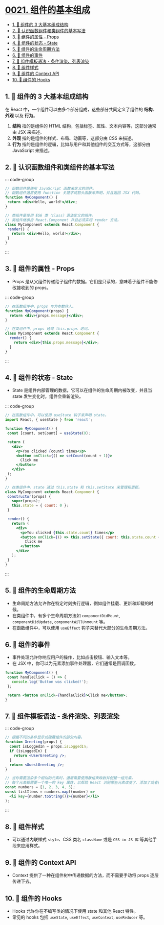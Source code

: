 # [0021. 组件的基本组成](https://github.com/Tdahuyou/TNotes.react/tree/main/notes/0021.%20%E7%BB%84%E4%BB%B6%E7%9A%84%E5%9F%BA%E6%9C%AC%E7%BB%84%E6%88%90)

<!-- region:toc -->
- [1. 📒 组件的 3 大基本组成结构](#1--组件的-3-大基本组成结构)
- [2. 📒 认识函数组件和类组件的基本写法](#2--认识函数组件和类组件的基本写法)
- [3. 📒 组件的属性 - Props](#3--组件的属性---props)
- [4. 📒 组件的状态 - State](#4--组件的状态---state)
- [5. 📒 组件的生命周期方法](#5--组件的生命周期方法)
- [6. 📒 组件的事件](#6--组件的事件)
- [7. 📒 组件模板语法 - 条件渲染、列表渲染](#7--组件模板语法---条件渲染列表渲染)
- [8. 📒 组件样式](#8--组件样式)
- [9. 📒 组件的 Context API](#9--组件的-context-api)
- [10. 📒 组件的 Hooks](#10--组件的-hooks)
<!-- endregion:toc -->

## 1. 📒 组件的 3 大基本组成结构

在 React 中，一个组件可以由多个部分组成，这些部分共同定义了组件的 **结构**、**外观** 以及 **行为**。

1. **结构** 指的是组件的 HTML 结构，包括标签、属性、文本内容等，这部分通常由 JSX 来描述。
2. **外观** 指的是组件的样式、布局、动画等，这部分由 CSS 来描述。
3. **行为** 指的是组件的逻辑，比如与用户和其他组件的交互方式等，这部分由 JavaScript 来描述。

## 2. 📒 认识函数组件和类组件的基本写法

::: code-group

```jsx [函数组件]
// 函数组件是使用 JavaScript 函数来定义的组件。
// 函数组件通常使用 function 关键字或箭头函数来声明，并且返回 JSX 代码。
function MyComponent() {
 return <div>Hello, world!</div>;
}
```

```jsx [类组件]
// 类组件是使用 ES6 类（class）语法定义的组件。
// 类组件继承自 React.Component 并且必须实现 render 方法。
class MyComponent extends React.Component {
 render() {
   return <div>Hello, world!</div>;
 }
}
```

:::

## 3. 📒 组件的属性 - Props

- Props 是从父组件传递给子组件的数据。它们是只读的，意味着子组件不能修改接收到的 props。

::: code-group

```jsx [函数组件]
// 在函数组件中，props 作为参数传入。
function MyComponent(props) {
  return <div>{props.message}</div>;
}
```

```jsx [类组件]
// 在类组件中，props 通过 this.props 访问。
class MyComponent extends React.Component {
  render() {
    return <div>{this.props.message}</div>;
  }
}
```

:::

## 4. 📒 组件的状态 - State

- State 是组件内部管理的数据，它可以在组件的生命周期内被改变，并且当 state 发生变化时，组件会重新渲染。

::: code-group

```jsx [函数组件]
// 在函数组件中，可以使用 useState 钩子来声明 state。
import React, { useState } from 'react';

function MyComponent() {
 const [count, setCount] = useState(0);

 return (
   <div>
     <p>You clicked {count} times</p>
     <button onClick={() => setCount(count + 1)}>
       Click me
     </button>
   </div>
 );
}
```

```jsx [类组件]
// 在类组件中，state 通过 this.state 和 this.setState 来管理和更新。
class MyComponent extends React.Component {
 constructor(props) {
   super(props);
   this.state = { count: 0 };
 }

 render() {
   return (
     <div>
       <p>You clicked {this.state.count} times</p>
       <button onClick={() => this.setState({ count: this.state.count + 1 })}>
         Click me
       </button>
     </div>
   );
 }
}
```

:::

## 5. 📒 组件的生命周期方法

- 生命周期方法允许你在特定时刻执行逻辑，例如组件挂载、更新和卸载的时候。
- 在类组件中，有多个生命周期方法如 `componentDidMount`, `componentDidUpdate`, `componentWillUnmount` 等。
- 在函数组件中，可以使用 `useEffect` 钩子来替代大部分的生命周期方法。

## 6. 📒 组件的事件

- 事件处理允许你响应用户的操作，比如点击按钮、输入文本等。
- 在 JSX 中，你可以为元素添加事件处理器，它们通常是回调函数。
```jsx
function MyComponent() {
 const handleClick = () => {
   console.log('Button was clicked!');
 };

 return <button onClick={handleClick}>Click me</button>;
}
```

## 7. 📒 组件模板语法 - 条件渲染、列表渲染

::: code-group

```jsx [条件渲染]
// 根据不同的条件显示或隐藏组件的部分内容。
function Greeting(props) {
  const isLoggedIn = props.isLoggedIn;
  if (isLoggedIn) {
    return <UserGreeting />;
  }
  return <GuestGreeting />;
}
```

```jsx [列表渲染]
// 当你需要渲染多个相似的元素时，通常需要使用数组来映射并创建一组元素。
// 每个元素都需要一个唯一的 key 属性，以帮助 React 识别哪些元素改变了、添加了或者删除了。
const numbers = [1, 2, 3, 4, 5];
const listItems = numbers.map((number) =>
  <li key={number.toString()}>{number}</li>
);
```

:::

## 8. 📒 组件样式

- 可以通过内联样式 `style`、CSS 类名 `className` 或是 `CSS-in-JS 库` 等其他手段来应用样式。

## 9. 📒 组件的 Context API

- Context 提供了一种在组件树中传递数据的方法，而不需要手动将 props 逐层传递下去。

## 10. 📒 组件的 Hooks

- Hooks 允许你在不编写类的情况下使用 state 和其他 React 特性。
- 常见的 hooks 包括 `useState`, `useEffect`, `useContext`, `useReducer` 等。
